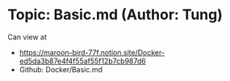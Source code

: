 # Topic: Basic.md (Author: Tung)
Can view at 
- https://maroon-bird-77f.notion.site/Docker-ed5da3b87e4f4f55af55f12b7cb987d6
- Github: Docker/Basic.md